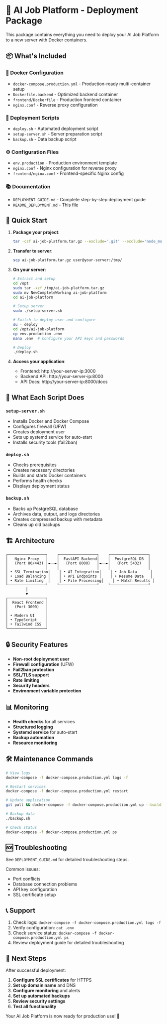 # 🚀 AI Job Platform - Deployment Package

This package contains everything you need to deploy your AI Job Platform to a new server with Docker containers.

## 📦 What's Included

### 🐳 Docker Configuration
- `docker-compose.production.yml` - Production-ready multi-container setup
- `Dockerfile.backend` - Optimized backend container
- `frontend/Dockerfile` - Production frontend container
- `nginx.conf` - Reverse proxy configuration

### 🔧 Deployment Scripts
- `deploy.sh` - Automated deployment script
- `setup-server.sh` - Server preparation script
- `backup.sh` - Data backup script

### ⚙️ Configuration Files
- `env.production` - Production environment template
- `nginx.conf` - Nginx configuration for reverse proxy
- `frontend/nginx.conf` - Frontend-specific Nginx config

### 📚 Documentation
- `DEPLOYMENT_GUIDE.md` - Complete step-by-step deployment guide
- `README_DEPLOYMENT.md` - This file

## 🚀 Quick Start

1. **Package your project**:
   ```bash
   tar -czf ai-job-platform.tar.gz --exclude='.git' --exclude='node_modules' --exclude='__pycache__' --exclude='venv' .
   ```

2. **Transfer to server**:
   ```bash
   scp ai-job-platform.tar.gz user@your-server:/tmp/
   ```

3. **On your server**:
   ```bash
   # Extract and setup
   cd /opt
   sudo tar -xzf /tmp/ai-job-platform.tar.gz
   sudo mv NewCompleteWorking ai-job-platform
   cd ai-job-platform
   
   # Setup server
   sudo ./setup-server.sh
   
   # Switch to deploy user and configure
   su - deploy
   cd /opt/ai-job-platform
   cp env.production .env
   nano .env  # Configure your API keys and passwords
   
   # Deploy
   ./deploy.sh
   ```

4. **Access your application**:
   - Frontend: http://your-server-ip:3000
   - Backend API: http://your-server-ip:8000
   - API Docs: http://your-server-ip:8000/docs

## 🔧 What Each Script Does

### `setup-server.sh`
- Installs Docker and Docker Compose
- Configures firewall (UFW)
- Creates deployment user
- Sets up systemd service for auto-start
- Installs security tools (fail2ban)

### `deploy.sh`
- Checks prerequisites
- Creates necessary directories
- Builds and starts Docker containers
- Performs health checks
- Displays deployment status

### `backup.sh`
- Backs up PostgreSQL database
- Archives data, output, and logs directories
- Creates compressed backup with metadata
- Cleans up old backups

## 🏗️ Architecture

```
┌─────────────────┐    ┌─────────────────┐    ┌─────────────────┐
│   Nginx Proxy   │    │  FastAPI Backend│    │  PostgreSQL DB  │
│   (Port 80/443) │◄──►│   (Port 8000)   │◄──►│   (Port 5432)   │
│                 │    │                 │    │                 │
│ • SSL Termination│    │ • AI Integration│    │ • Job Data      │
│ • Load Balancing │    │ • API Endpoints │    │ • Resume Data   │
│ • Rate Limiting  │    │ • File Processing│    │ • Match Results │
└─────────────────┘    └─────────────────┘    └─────────────────┘
         │
         ▼
┌─────────────────┐
│  React Frontend │
│   (Port 3000)   │
│                 │
│ • Modern UI     │
│ • TypeScript    │
│ • Tailwind CSS  │
└─────────────────┘
```

## 🔒 Security Features

- **Non-root deployment user**
- **Firewall configuration** (UFW)
- **Fail2ban protection**
- **SSL/TLS support**
- **Rate limiting**
- **Security headers**
- **Environment variable protection**

## 📊 Monitoring

- **Health checks** for all services
- **Structured logging**
- **Systemd service** for auto-start
- **Backup automation**
- **Resource monitoring**

## 🛠️ Maintenance Commands

```bash
# View logs
docker-compose -f docker-compose.production.yml logs -f

# Restart services
docker-compose -f docker-compose.production.yml restart

# Update application
git pull && docker-compose -f docker-compose.production.yml up --build -d

# Backup data
./backup.sh

# Check status
docker-compose -f docker-compose.production.yml ps
```

## 🆘 Troubleshooting

See `DEPLOYMENT_GUIDE.md` for detailed troubleshooting steps.

Common issues:
- Port conflicts
- Database connection problems
- API key configuration
- SSL certificate setup

## 📞 Support

1. Check logs: `docker-compose -f docker-compose.production.yml logs -f`
2. Verify configuration: `cat .env`
3. Check service status: `docker-compose -f docker-compose.production.yml ps`
4. Review deployment guide for detailed troubleshooting

## 🎯 Next Steps

After successful deployment:

1. **Configure SSL certificates** for HTTPS
2. **Set up domain name** and DNS
3. **Configure monitoring** and alerts
4. **Set up automated backups**
5. **Review security settings**
6. **Test all functionality**

Your AI Job Platform is now ready for production use! 🎉




